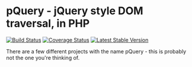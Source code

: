 # pQuery - jQuery style DOM traversal, in PHP

[![Build Status](https://www.travis-ci.com/iamcal/pquery.svg?branch=main)](https://www.travis-ci.com/iamcal/pquery)
[![Coverage Status](https://coveralls.io/repos/github/iamcal/pquery/badge.svg?branch=main)](https://coveralls.io/github/iamcal/pquery?branch=main)
[![Latest Stable Version](http://img.shields.io/packagist/v/iamcal/pquery.svg?style=flat)](https://packagist.org/packages/iamcal/pquery)

There are a few different projects with the name pQuery - this is probably not the one you're thinking of.


